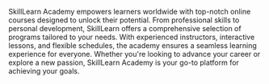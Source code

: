 SkillLearn Academy empowers learners worldwide with top-notch online courses designed to unlock their potential. From professional skills to personal development, SkillLearn offers a comprehensive selection of programs tailored to your needs. With experienced instructors, interactive lessons, and flexible schedules, the academy ensures a seamless learning experience for everyone. Whether you're looking to advance your career or explore a new passion, SkillLearn Academy is your go-to platform for achieving your goals.

